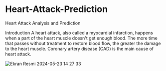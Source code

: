 # Heart-Attack-Prediction
Heart Attack Analysis and Prediction

Introduction
A heart attack, also called a myocardial infarction, happens when a part of the heart muscle doesn't get enough blood.
The more time that passes without treatment to restore blood flow, the greater the damage to the heart muscle.
Coronary artery disease (CAD) is the main cause of heart attack.

![Ekran Resmi 2024-05-23 14 27 33](https://github.com/MuhammetEminOzdemir/Heart-Attack-Prediction/assets/80462839/ce439904-5de7-48e3-adf6-93b0de1b31a1)
